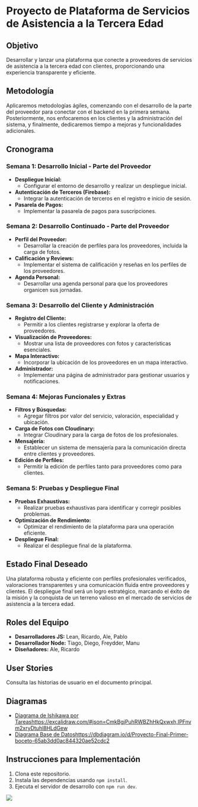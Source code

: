 # Proyecto de Plataforma de Servicios de Asistencia a la Tercera Edad

## Objetivo
Desarrollar y lanzar una plataforma que conecte a proveedores de servicios de asistencia a la tercera edad con clientes, proporcionando una experiencia transparente y eficiente.

## Metodología
Aplicaremos metodologías ágiles, comenzando con el desarrollo de la parte del proveedor para conectar con el backend en la primera semana. Posteriormente, nos enfocaremos en los clientes y la administración del sistema, y finalmente, dedicaremos tiempo a mejoras y funcionalidades adicionales.

## Cronograma

### Semana 1: Desarrollo Inicial - Parte del Proveedor
- **Despliegue Inicial:**
  - Configurar el entorno de desarrollo y realizar un despliegue inicial.
- **Autenticación de Terceros (Firebase):**
  - Integrar la autenticación de terceros en el registro e inicio de sesión.
- **Pasarela de Pagos:**
  - Implementar la pasarela de pagos para suscripciones.

### Semana 2: Desarrollo Continuado - Parte del Proveedor
- **Perfil del Proveedor:**
  - Desarrollar la creación de perfiles para los proveedores, incluida la carga de fotos.
- **Calificación y Reviews:**
  - Implementar el sistema de calificación y reseñas en los perfiles de los proveedores.
- **Agenda Personal:**
  - Desarrollar una agenda personal para que los proveedores organicen sus jornadas.

### Semana 3: Desarrollo del Cliente y Administración
- **Registro del Cliente:**
  - Permitir a los clientes registrarse y explorar la oferta de proveedores.
- **Visualización de Proveedores:**
  - Mostrar una lista de proveedores con fotos y características esenciales.
- **Mapa Interactivo:**
  - Incorporar la ubicación de los proveedores en un mapa interactivo.
- **Administrador:**
  - Implementar una página de administrador para gestionar usuarios y notificaciones.

### Semana 4: Mejoras Funcionales y Extras
- **Filtros y Búsquedas:**
  - Agregar filtros por valor del servicio, valoración, especialidad y ubicación.
- **Carga de Fotos con Cloudinary:**
  - Integrar Cloudinary para la carga de fotos de los profesionales.
- **Mensajería:**
  - Establecer un sistema de mensajería para la comunicación directa entre clientes y proveedores.
- **Edición de Perfiles:**
  - Permitir la edición de perfiles tanto para proveedores como para clientes.

### Semana 5: Pruebas y Despliegue Final
- **Pruebas Exhaustivas:**
  - Realizar pruebas exhaustivas para identificar y corregir posibles problemas.
- **Optimización de Rendimiento:**
  - Optimizar el rendimiento de la plataforma para una operación eficiente.
- **Despliegue Final:**
  - Realizar el despliegue final de la plataforma.

## Estado Final Deseado
Una plataforma robusta y eficiente con perfiles profesionales verificados, valoraciones transparentes y una comunicación fluida entre proveedores y clientes. El despliegue final será un logro estratégico, marcando el éxito de la misión y la conquista de un terreno valioso en el mercado de servicios de asistencia a la tercera edad.

## Roles del Equipo
- **Desarrolladores JS:** Lean, Ricardo, Ale, Pablo
- **Desarrollador Node:** Tiago, Diego, Freydder, Manu
- **Diseñadores:** Ale, Ricardo

## User Stories
Consulta las historias de usuario en el documento principal.

## Diagramas
- [Diagrama de Ishikawa por Tareas](diagrama)https://excalidraw.com/#json=CmkBgjPuhRWBZhHkQxwxh,IPFnvm2xryDtuhl8HLdGew
- [Diagrama Base de Datos](diagrama)https://dbdiagram.io/d/Proyecto-Final-Primer-boceto-65ab3dd0ac844320ae52cdc2

## Instrucciones para Implementación
1. Clona este repositorio.
2. Instala las dependencias usando `npm install`.
3. Ejecuta el servidor de desarrollo con `npm run dev`.


![](https://img.shields.io/github/followers/pablo0261?logo=github&style=for-the-badge&color=0891b2&labelColor=1c1917)


